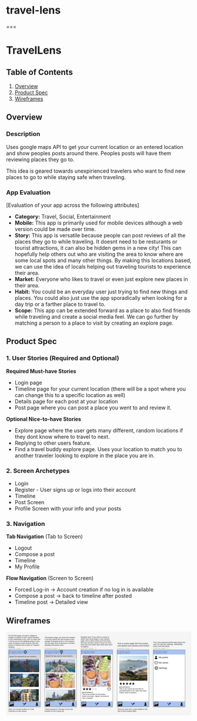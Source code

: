 # travel-lens
===

# TravelLens

## Table of Contents
1. [Overview](#Overview)
1. [Product Spec](#Product-Spec)
1. [Wireframes](#Wireframes)


## Overview
### Description
Uses google maps API to get your current location or an entered location and show peoples posts around there. Peoples posts will have them reviewing places they go to. 

This idea is geared towards unexpirienced travelers who want to find new places to go to while staying safe when traveling. 

### App Evaluation
[Evaluation of your app across the following attributes]
- **Category:** Travel, Social, Entertainment
- **Mobile:** This app is primarily used for mobile devices although a web version could be made over time.
- **Story:** This app is versatile because people can post reviews of all the places they go to while traveling. It doesnt need to be resturants or tourist attractions, it can also be hidden gems in a new city! This can hopefully help others out who are visiting the area to know where are some local spots and many other things. By making this locations based, we can use the idea of locals helping out traveling tourists to experience their area. 
- **Market:** Everyone who likes to travel or even just explore new places in their area. 
- **Habit:** You could be an everyday user just trying to find new things and places. You could also just use the app sporadically when looking for a day trip or a farther place to travel to. 
- **Scope:** This app can be extended forward as a place to also find friends while traveling and create a social media feel. We can go further by matching a person to a place to visit by creating an explore page. 

## Product Spec

### 1. User Stories (Required and Optional)

**Required Must-have Stories**

* Login page
* Timeline page for your current location (there will be a spot where you can change this to a specific location as well)
* Details page for each post at your location
* Post page where you can post a place you went to and review it. 

**Optional Nice-to-have Stories**

* Explore page where the user gets many different, random locations if they dont know where to travel to next. 
* Replying to other users feature. 
* Find a travel buddy explore page. Uses your location to match you to another traveler looking to explore in the place you are in.

### 2. Screen Archetypes

* Login
* Register - User signs up or logs into their account
* Timeline
* Post Screen 
* Profile Screen with your info and your posts

### 3. Navigation

**Tab Navigation** (Tab to Screen)

* Logout
* Compose a post
* Timeline
* My Profile

**Flow Navigation** (Screen to Screen)

* Forced Log-in -> Account creation if no log in is available
* Compose a post -> back to timeline after posted
* Timeline post -> Detailed view

## Wireframes
<img src="./Screen Shot 2022-06-14 at 11.46.20 AM.png" width=1000>
